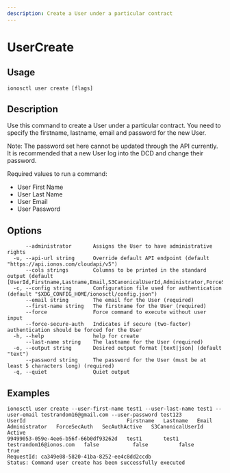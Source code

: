 ```yaml
---
description: Create a User under a particular contract
---
```


# UserCreate

## Usage

```text
ionosctl user create [flags]
```

## Description

Use this command to create a User under a particular contract. You need to specify the firstname, lastname, email and password for the new User.

Note: The password set here cannot be updated through the API currently. It is recommended that a new User log into the DCD and change their password.

Required values to run a command:

* User First Name
* User Last Name
* User Email
* User Password

## Options

```text
      --administrator       Assigns the User to have administrative rights
  -u, --api-url string      Override default API endpoint (default "https://api.ionos.com/cloudapi/v5")
      --cols strings        Columns to be printed in the standard output (default [UserId,Firstname,Lastname,Email,S3CanonicalUserId,Administrator,ForceSecAuth,SecAuthActive,Active])
  -c, --config string       Configuration file used for authentication (default "$XDG_CONFIG_HOME/ionosctl/config.json")
      --email string        The email for the User (required)
      --first-name string   The firstname for the User (required)
      --force               Force command to execute without user input
      --force-secure-auth   Indicates if secure (two-factor) authentication should be forced for the User
  -h, --help                help for create
      --last-name string    The lastname for the User (required)
  -o, --output string       Desired output format [text|json] (default "text")
      --password string     The password for the User (must be at least 5 characters long) (required)
  -q, --quiet               Quiet output
```

## Examples

```text
ionosctl user create --user-first-name test1 --user-last-name test1 --user-email testrandom16@gmail.com --user-password test123
UserId                                 Firstname   Lastname   Email                    Administrator   ForceSecAuth   SecAuthActive   S3CanonicalUserId   Active
99499053-059e-4ee6-b56f-66b0df93262d   test1       test1      testrandom16@ionos.com   false           false          false                               true
RequestId: ca349e08-5820-41ba-8252-ee4c8dd2ccdb
Status: Command user create has been successfully executed
```

